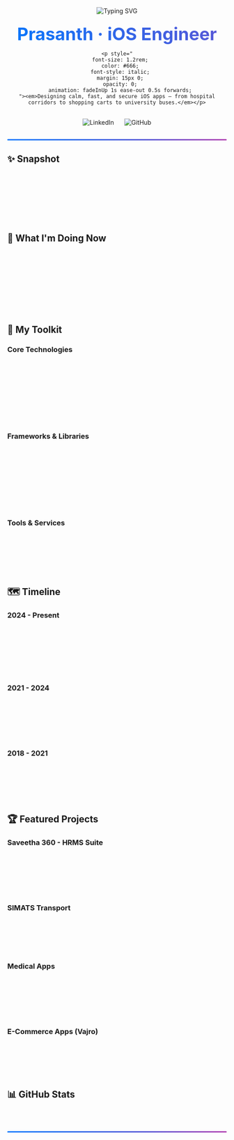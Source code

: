 <!-- Unique, animated profile for Prasanth -->
<div align="center">
  <!-- Animated typing header with enhanced styling -->
  <div style="margin-bottom: 20px;">
    <img src="https://readme-typing-svg.herokuapp.com?font=Fira+Code&weight=500&size=28&pause=1000&color=007AFF&center=true&vCenter=true&width=435&lines=Hi+there%2C+I'm+Prasanth+%F0%9F%91%8B;iOS+Engineer+%F0%9F%8E%93;Building+the+future%2C+one+app+at+a+time+%F0%9F%9A%80" alt="Typing SVG" />
  </div>
  
  <!-- Enhanced header with gradient text and animations -->
  <div style="margin-bottom: 30px;">
    <h1 style="
      background: linear-gradient(45deg, #007AFF, #5856D6, #FF2D92);
      background-size: 200% 200%;
      -webkit-background-clip: text;
      -webkit-text-fill-color: transparent;
      background-clip: text;
      font-size: 2.5rem;
      font-weight: 700;
      margin: 0;
      animation: gradientShift 3s ease-in-out infinite;
    ">Prasanth · iOS Engineer</h1>
    
    <p style="
      font-size: 1.2rem;
      color: #666;
      font-style: italic;
      margin: 15px 0;
      opacity: 0;
      animation: fadeInUp 1s ease-out 0.5s forwards;
    "><em>Designing calm, fast, and secure iOS apps — from hospital corridors to shopping carts to university buses.</em></p>
  </div>
  
  <!-- Enhanced social badges with hover effects -->
  <div style="margin-bottom: 20px;">
    <a href="https://www.linkedin.com/in/prasanth-s-3168341b2" style="text-decoration: none; display: inline-block; margin: 0 10px; transition: transform 0.3s ease;">
      <img src="https://img.shields.io/badge/LinkedIn-0077B5?style=for-the-badge&logo=linkedin&logoColor=white" alt="LinkedIn" style="transition: all 0.3s ease;" onmouseover="this.style.transform='scale(1.1)'; this.style.boxShadow='0 8px 25px rgba(0,122,255,0.3)'" onmouseout="this.style.transform='scale(1)'; this.style.boxShadow='none'" />
    </a>
    <a href="https://github.com/prasanth8dev" style="text-decoration: none; display: inline-block; margin: 0 10px; transition: transform 0.3s ease;">
      <img src="https://img.shields.io/badge/GitHub-100000?style=for-the-badge&logo=github&logoColor=white" alt="GitHub" style="transition: all 0.3s ease;" onmouseover="this.style.transform='scale(1.1)'; this.style.boxShadow='0 8px 25px rgba(0,0,0,0.3)'" onmouseout="this.style.transform='scale(1)'; this.style.boxShadow='none'" />
    </a>
  </div>
</div>

<!-- Animated separator -->
<div style="
  height: 3px;
  background: linear-gradient(90deg, #007AFF, #5856D6, #FF2D92, #007AFF);
  background-size: 200% 100%;
  margin: 30px auto;
  border-radius: 2px;
  animation: gradientFlow 3s linear infinite;
"></div>

## ✨ Snapshot
<div style="
  background: linear-gradient(135deg, #f8f9fa 0%, #e9ecef 100%);
  padding: 20px;
  border-radius: 15px;
  border-left: 4px solid #007AFF;
  margin: 20px 0;
  box-shadow: 0 4px 15px rgba(0,0,0,0.1);
  opacity: 0;
  animation: slideInLeft 1s ease-out 0.8s forwards;
">
- **3+ years** building, deploying, and optimizing iOS apps
- Architectures I work with: **VIPER**, **MVVM**, **Coordinator**
- Passionate about **performance optimization**, **UI/UX**, and **app security**
- Delivered **multiple live apps** to the App Store
</div>

## 🧭 What I'm Doing Now
<div style="
  background: linear-gradient(135deg, #fff 0%, #f8f9fa 100%);
  padding: 25px;
  border-radius: 15px;
  border-left: 4px solid #28a745;
  margin: 20px 0;
  box-shadow: 0 6px 20px rgba(0,0,0,0.08);
  opacity: 0;
  animation: slideInRight 1s ease-out 1s forwards;
">
- 🏥 Developing **Saveetha 360** — HRMS app with VIPER architecture, Combine, and MySQL backend
- 🚌 Building **SIMATS Transport** — QR-based pass verification with secure payments
- 📱 Publishing enterprise, medical, and student applications
- 👨🏻‍🏫 Guiding students in iOS development & App Store submissions
</div>

## 🧩 My Toolkit

### **Core Technologies**
<div style="
  display: grid;
  grid-template-columns: repeat(auto-fit, minmax(200px, 1fr));
  gap: 15px;
  margin: 20px 0;
  opacity: 0;
  animation: fadeInUp 1s ease-out 1.2s forwards;
">
![Swift](https://img.shields.io/badge/Swift-FA7343?style=for-the-badge&logo=swift&logoColor=white)
![SwiftUI](https://img.shields.io/badge/SwiftUI-00C7BE?style=for-the-badge&logo=swift&logoColor=white)
![UIKit](https://img.shields.io/badge/UIKit-000000?style=for-the-badge&logo=apple&logoColor=white)
![Objective-C](https://img.shields.io/badge/Objective--C-000000?style=for-the-badge&logo=apple&logoColor=white)
</div>

### **Frameworks & Libraries**
<div style="
  display: grid;
  grid-template-columns: repeat(auto-fit, minmax(200px, 1fr));
  gap: 15px;
  margin: 20px 0;
  opacity: 0;
  animation: fadeInUp 1s ease-out 1.4s forwards;
">
![Combine](https://img.shields.io/badge/Combine-000000?style=for-the-badge&logo=apple&logoColor=white)
![Core Data](https://img.shields.io/badge/Core_Data-000000?style=for-the-badge&logo=apple&logoColor=white)
![Firebase](https://img.shields.io/badge/Firebase-FFCA28?style=for-the-badge&logo=firebase&logoColor=black)
![Alamofire](https://img.shields.io/badge/Alamofire-000000?style=for-the-badge&logo=swift&logoColor=white)
</div>

### **Tools & Services**
<div style="
  display: grid;
  grid-template-columns: repeat(auto-fit, minmax(200px, 1fr));
  gap: 15px;
  margin: 20px 0;
  opacity: 0;
  animation: fadeInUp 1s ease-out 1.6s forwards;
">
![Xcode](https://img.shields.io/badge/Xcode-007ACC?style=for-the-badge&logo=Xcode&logoColor=white)
![Git](https://img.shields.io/badge/Git-F05032?style=for-the-badge&logo=git&logoColor=white)
![Jira](https://img.shields.io/badge/Jira-0052CC?style=for-the-badge&logo=Jira&logoColor=white)
</div>

## 🗺 Timeline

### **2024 - Present**
<div style="
  background: linear-gradient(135deg, #e3f2fd 0%, #bbdefb 100%);
  padding: 20px;
  border-radius: 12px;
  margin: 15px 0;
  border-left: 4px solid #2196f3;
  opacity: 0;
  animation: slideInLeft 1s ease-out 1.8s forwards;
">
- 🚀 **iOS Developer** at Saveetha School of Engineering
- Developed **enterprise**, **medical**, and **student** apps
- Integrated **secure authentication**, **data encryption**, and multiple SDKs
</div>

### **2021 - 2024**
<div style="
  background: linear-gradient(135deg, #f3e5f5 0%, #e1bee7 100%);
  padding: 20px;
  border-radius: 12px;
  margin: 15px 0;
  border-left: 4px solid #9c27b0;
  opacity: 0;
  animation: slideInRight 1s ease-out 2s forwards;
">
- 📱 **Software Development Engineer I** at Vajro
- Developed and maintained **e-commerce apps**
- Resolved 500+ issues, built 50+ features, and integrated analytics & marketing SDKs
</div>

### **2018 - 2021**
<div style="
  background: linear-gradient(135deg, #fff3e0 0%, #ffe0b2 100%);
  padding: 20px;
  border-radius: 12px;
  margin: 15px 0;
  border-left: 4px solid #ff9800;
  opacity: 0;
  animation: slideInLeft 1s ease-out 2.2s forwards;
">
- 🖥 **System Admin** at Dr. M.G.R. Educational and Research Institute
- Managed servers, network, and IT support
</div>

## 🏆 Featured Projects

### **Saveetha 360 - HRMS Suite**
<div style="
  background: linear-gradient(135deg, #e8f5e8 0%, #c8e6c9 100%);
  padding: 20px;
  border-radius: 12px;
  margin: 15px 0;
  border-left: 4px solid #4caf50;
  opacity: 0;
  animation: slideInRight 1s ease-out 2.4s forwards;
">
- VIPER Architecture for modular design
- Combine for reactive data flows
- MySQL + Node.js backend
- Secure authentication & encryption
</div>

### **SIMATS Transport**
<div style="
  background: linear-gradient(135deg, #e1f5fe 0%, #b3e5fc 100%);
  padding: 20px;
  border-radius: 12px;
  margin: 15px 0;
  border-left: 4px solid #00bcd4;
  opacity: 0;
  animation: slideInLeft 1s ease-out 2.6s forwards;
">
- QR-based pass verification
- Secure payment integration (Worldline)
- Seat availability & issue reporting
</div>

### **Medical Apps**
<div style="
  background: linear-gradient(135deg, #fce4ec 0%, #f8bbd9 100%);
  padding: 20px;
  border-radius: 12px;
  margin: 15px 0;
  border-left: 4px solid #e91e63;
  opacity: 0;
  animation: slideInRight 1s ease-out 2.8s forwards;
">
- **PCOS** — Symptom tracking, reminders, lifestyle management
- **MediQuizPro** — Dermatopathology quiz app for students & professionals
</div>

### **E-Commerce Apps (Vajro)**
<div style="
  background: linear-gradient(135deg, #f3e5f5 0%, #e1bee7 100%);
  padding: 20px;
  border-radius: 12px;
  margin: 15px 0;
  border-left: 4px solid #9c27b0;
  opacity: 0;
  animation: slideInLeft 1s ease-out 3s forwards;
">
- Custom UI components, optimized checkout
- Integrated Klaviyo, CleverTap, Flurry, DataDog, Sentry, WebEngage, Intercom
</div>

## 📊 GitHub Stats

<div align="center" style="
  opacity: 0;
  animation: fadeInUp 1s ease-out 3.2s forwards;
">
  <img src="https://github-readme-stats.vercel.app/api?username=prasanth8dev&show_icons=true&theme=radical" alt="GitHub Stats" />
  <img src="https://github-readme-streak-stats.herokuapp.com/?user=prasanth8dev&theme=radical" alt="GitHub Streak" />
</div>

<!-- Animated separator -->
<div style="
  height: 3px;
  background: linear-gradient(90deg, #007AFF, #5856D6, #FF2D92, #007AFF);
  background-size: 200% 100%;
  margin: 30px auto;
  border-radius: 2px;
  animation: gradientFlow 3s linear infinite;
"></div>

<div align="center" style="
  opacity: 0;
  animation: fadeInUp 1s ease-out 3.4s forwards;
">
  <img src="https://komarev.com/ghpvc/?username=prasanth8dev&style=flat-square&color=blue" alt="Profile Views" />
  <p style="
    font-size: 1.1rem;
    color: #666;
    margin-top: 15px;
    font-style: italic;
  "><em>Thanks for visiting! Let's build something amazing together. 🚀</em></p>
</div>

<!-- CSS Animations -->
<style>
@keyframes gradientShift {
  0%, 100% { background-position: 0% 50%; }
  50% { background-position: 100% 50%; }
}

@keyframes gradientFlow {
  0% { background-position: 0% 50%; }
  100% { background-position: 200% 50%; }
}

@keyframes fadeInUp {
  from {
    opacity: 0;
    transform: translateY(30px);
  }
  to {
    opacity: 1;
    transform: translateY(0);
  }
}

@keyframes slideInLeft {
  from {
    opacity: 0;
    transform: translateX(-50px);
  }
  to {
    opacity: 1;
    transform: translateX(0);
  }
}

@keyframes slideInRight {
  from {
    opacity: 0;
    transform: translateX(50px);
  }
  to {
    opacity: 1;
    transform: translateX(0);
  }
}

/* Hover effects for project cards */
div[style*="background: linear-gradient"]:hover {
  transform: translateY(-5px) !important;
  box-shadow: 0 10px 30px rgba(0,0,0,0.15) !important;
  transition: all 0.3s ease !important;
}

/* Smooth transitions for all elements */
* {
  transition: all 0.3s ease;
}

/* Enhanced badge hover effects */
img[src*="badge"]:hover {
  transform: scale(1.05);
  filter: brightness(1.1);
}
</style>
